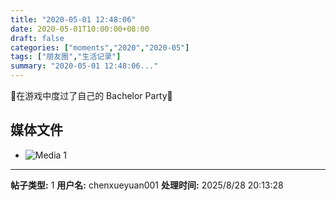 ```yaml
---
title: "2020-05-01 12:48:06"
date: 2020-05-01T10:00:00+08:00
draft: false
categories: ["moments","2020","2020-05"]
tags: ["朋友圈","生活记录"]
summary: "2020-05-01 12:48:06..."
---
```


🥰在游戏中度过了自己的 Bachelor Party🥳

## 媒体文件

- ![Media 1](/Moments/photos/2020-05-01/202005011248060.jpg)

---

**帖子类型:** 1
**用户名:** chenxueyuan001
**处理时间:** 2025/8/28 20:13:28